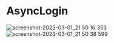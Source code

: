 # AsyncLogin

![screenshot-2023-03-01_21 50 16 353](https://user-images.githubusercontent.com/45879059/222236671-4f319d90-6ad9-43a6-8f0f-e64ab2ef75d8.png)
![screenshot-2023-03-01_21 50 38 599](https://user-images.githubusercontent.com/45879059/222236677-63f09175-d62a-47e0-8fb3-59ae9c6ae1f0.png)
